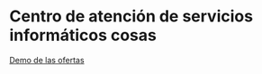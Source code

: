 <h1>Centro de atención de servicios informáticos cosas</h1>
<a href="https://hernanruscica.github.io/ServiciosInformaticosSoporte/">Demo de las ofertas</a>

